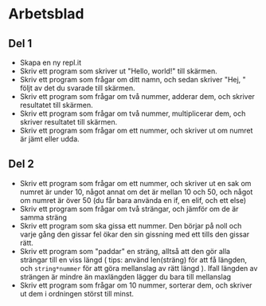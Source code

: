 # Arbetsblad

## Del 1
* Skapa en ny repl.it
* Skriv ett program som skriver ut "Hello, world!" till skärmen.
* Skriv ett program som frågar om ditt namn, och sedan skriver "Hej, " följt av det du svarade till skärmen.
* Skriv ett program som frågar om två nummer, adderar dem, och skriver resultatet till skärmen.
* Skriv ett program som frågar om två nummer, multiplicerar dem, och skriver resultatet till skärmen.
* Skriv ett program som frågar om ett nummer, och skriver ut om numret är jämt eller udda.

## Del 2
* Skriv ett program som frågar om ett nummer, och skriver ut en sak om numret är under 10, något annat om det är mellan 10 och 50, och något om numret är över 50 (du får bara använda en if, en elif, och ett else)
* Skriv ett program som frågar om två strängar, och jämför om de är samma sträng
* Skriv ett program som ska gissa ett nummer. Den börjar på noll och varje gång den gissar fel ökar den sin gissning med ett tills den gissar rätt.
* Skriv ett program som "paddar" en sträng, alltså att den gör alla strängar till en viss längd ( tips: använd len(sträng) för att få längden, och `string*nummer` för att göra mellanslag av rätt längd ). Ifall längden av strängen är mindre än maxlängden lägger du bara till mellanslag
* Skriv ett program som frågar om 10 nummer, sorterar dem, och skriver ut dem i ordningen störst till minst.
